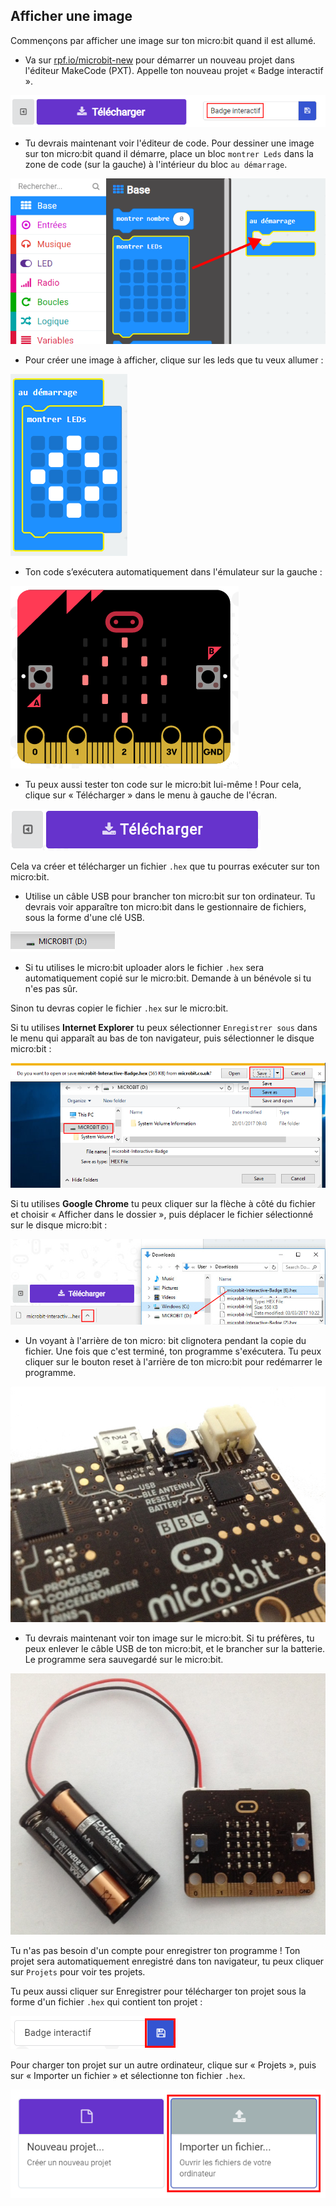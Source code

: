 ## Afficher une image

Commençons par afficher une image sur ton micro:bit quand il est allumé.

+ Va sur <a href="https://rpf.io/microbit-new" target="_blank">rpf.io/microbit-new</a> pour démarrer un nouveau projet dans l'éditeur MakeCode (PXT). Appelle ton nouveau projet « Badge interactif ».

![capture d'écran](images/badge-name.png)

+ Tu devrais maintenant voir l'éditeur de code. Pour dessiner une image sur ton micro:bit quand il démarre, place un bloc `montrer Leds` dans la zone de code (sur la gauche) à l'intérieur du bloc `au démarrage`.

![capture d’écran](images/badge-draw.png)

+ Pour créer une image à afficher, clique sur les leds que tu veux allumer :

![capture d'écran](images/badge-pattern.png)

+ Ton code s’exécutera automatiquement dans l'émulateur sur la gauche :

![capture d'écran](images/badge-emulator.png)

+ Tu peux aussi tester ton code sur le micro:bit lui-même ! Pour cela, clique sur « Télécharger » dans le menu à gauche de l'écran.

![capture d'écran](images/badge-download.png)

Cela va créer et télécharger un fichier `.hex` que tu pourras exécuter sur ton micro:bit.

+ Utilise un câble USB pour brancher ton micro:bit sur ton ordinateur. Tu devrais voir apparaître ton micro:bit dans le gestionnaire de fichiers, sous la forme d'une clé USB. 

![capture d'écran](images/badge-drive.png)

+ Si tu utilises le micro:bit uploader alors le fichier `.hex` sera automatiquement copié sur le micro:bit. Demande à un bénévole si tu n'es pas sûr. 

Sinon tu devras copier le fichier `.hex` sur le micro:bit.

Si tu utilises **Internet Explorer** tu peux sélectionner `Enregistrer sous` dans le menu qui apparaît au bas de ton navigateur, puis sélectionner le disque micro:bit :

![capture d'écran](images/badge-save-explorer.png)

Si tu utilises **Google Chrome** tu peux cliquer sur la flèche à côté du fichier et choisir « Afficher dans le dossier », puis déplacer le fichier sélectionné sur le disque micro:bit :

![capture d'écran](images/badge-save-chrome.png)

+ Un voyant à l'arrière de ton micro: bit clignotera pendant la copie du fichier. Une fois que c'est terminé, ton programme s'exécutera. Tu peux cliquer sur le bouton reset à l'arrière de ton micro:bit pour redémarrer le programme.

![capture d'écran](images/badge-reset.jpg)

+ Tu devrais maintenant voir ton image sur le micro:bit. Si tu préfères, tu peux enlever le câble USB de ton micro:bit, et le brancher sur la batterie. Le programme sera sauvegardé sur le micro:bit.

![capture d'écran](images/badge-battery.jpg)

Tu n'as pas besoin d'un compte pour enregistrer ton programme ! Ton projet sera automatiquement enregistré dans ton navigateur, tu peux cliquer sur `Projets` pour voir tes projets.

Tu peux aussi cliquer sur Enregistrer pour télécharger ton projet sous la forme d'un fichier `.hex` qui contient ton projet :

![capture d'écran](images/badge-save.png)

Pour charger ton projet sur un autre ordinateur, clique sur « Projets », puis sur « Importer un fichier » et sélectionne ton fichier `.hex`.

![capture d'écran](images/badge-import.png)